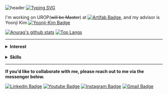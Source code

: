 ![header](https://capsule-render.vercel.app/api?type=Venom&color=gradient&customColorList=4&height=200&section=header&text=Hello👋%20DONGUK's%20GITHUB%20&fontColor=407280&fontSize=40&animation=twinkling&fontAlignY=50)
[![Typing SVG](https://readme-typing-svg.demolab.com?font=Fira+Code&pause=1000&width=435&lines=Hi%F0%9F%91%8B+I'm+Donguk+Kim%2C+HCI+Researcher;working+at+Chung-Ang+University)](https://git.io/typing-svg)

I'm working on UROP(~~will be Master~~) at [![Artifab Badge](http://img.shields.io/badge/-Artifab-black?style=flat-square&logo=ollama&link=https://artifab.yoonji-kim.com/)](https://artifab.yoonji-kim.com/), and my advisor is Yoonji Kim
[![Yoonji-Kim Badge](http://img.shields.io/badge/-yoonji%20kim-black?style=flat-square&logo=googlefit&logoColor=blue&link=https://yoonji-kim.com/)](https://yoonji-kim.com/)


[![Anurag's github stats](https://github-readme-stats.vercel.app/api?username=Donguk-Owen-Kim&card_height=100)](https://github.com/anuraghazra/github-readme-stats)
[![Top Langs](https://github-readme-stats.vercel.app/api/top-langs/?username=Donguk-Owen-Kim&card_height=150)](https://github.com/anuraghazra/github-readme-stats)

<hr>
<details>
<summary><strong>Interest</strong></summary>
	
- Human Computer Interaction
- UI/UX Design
- Prototyping(3D Printing, Modeling, Arduino)

</details>


<br>
<details>
<summary><strong>Skills</strong></summary>

- <details>
  <summary>Art</summary>

  ![AI](https://img.shields.io/badge/Adobe%20Illustrator-FF9A00?style=for-the-badge&logo=adobe%20illustrator&logoColor=white)
  ![ID](https://img.shields.io/badge/Adobe%20InDesign-FF3366?style=for-the-badge&logo=Adobe%20InDesign&logoColor=white)
  ![LR](https://img.shields.io/badge/Adobe%20Lightroom-31A8FF?style=for-the-badge&logo=Adobe%20Lightroom&logoColor=white)
  ![PSD](https://img.shields.io/badge/Adobe%20Photoshop-31A8FF?style=for-the-badge&logo=Adobe%20Photoshop&logoColor=black)
  ![Figma](https://img.shields.io/badge/Figma-F24E1E?style=for-the-badge&logo=figma&logoColor=white)
  ![unity](https://img.shields.io/badge/Unity-100000?style=for-the-badge&logo=unity&logoColor=white)
  ![unreal](https://img.shields.io/badge/unrealengine-%23313131.svg?style=for-the-badge&logo=unrealengine&logoColor=white)
  ![AE](https://img.shields.io/badge/Adobe%20after%20affects-CF96FD?style=for-the-badge&logo=Adobe%20after%20effects&logoColor=393665)
  ![PR](https://img.shields.io/badge/Adobe%20Premiere%20Pro-9999FF?style=for-the-badge&logo=Adobe%20Premiere%20Pro&logoColor=white)

  </details>



- <details>
  <summary>Tech</summary>
	
  ![python](https://img.shields.io/badge/Python-3776AB?style=for-the-badge&logo=python&logoColor=white)
  ![js](https://img.shields.io/badge/JavaScript-F7DF1E?style=for-the-badge&logo=JavaScript&logoColor=white)
  ![c](https://img.shields.io/badge/C-00599C?style=for-the-badge&logo=c&logoColor=white)
  ![cpp](https://img.shields.io/badge/C%2B%2B-00599C?style=for-the-badge&logo=c%2B%2B&logoColor=white)
  ![Arduino](https://img.shields.io/badge/Arduino-00979D?style=for-the-badge&logo=Arduino&logoColor=white)
  ![Rasberry](https://img.shields.io/badge/Raspberry%20Pi-A22846?style=for-the-badge&logo=Raspberry%20Pi&logoColor=white)

  </details>

</details>

<hr>

**If you’d like to collaborate with me, please reach out to me via the messenger below.**

  [![Linkedin Badge](https://img.shields.io/badge/-LinkedIn-blue?style=flat-square&logo=Linkedin&logoColor=white&link=https://www.linkedin.com/in/dong-uk-kim-0aa289216/)](https://www.linkedin.com/in/dong-uk-kim-0aa289216/)
[![Youtube Badge](https://img.shields.io/badge/Youtube-ff0000?style=flat-square&logo=youtube&link=https://www.youtube.com/@Dong-Uk_Owen_Kim)](https://www.youtube.com/@Dong-Uk_Owen_Kim)
[![Instagram Badge](https://img.shields.io/badge/instagram-e4405f?style=flat-square&logo=instagram&logoColor=white&link=https://www.instagram.com/d.u._kim/)](https://www.instagram.com/d.u._kim/)
[![Gmail Badge](https://img.shields.io/badge/Gmail-d14836?style=flat-square&logo=Gmail&logoColor=white&link=mailto:kimdu0301@gmail.com)](mailto:kimdu0301@gmail.com)
